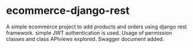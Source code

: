 # ecommerce-django-rest
A simple ecommerce project to add products and orders using django rest framework. 
simple JWT authentication is used.
Usage of permission classes and class APIviews explored.
Swagger document added.

